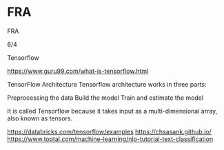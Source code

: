 # FRA
FRA


6/4

Tensorflow

https://www.guru99.com/what-is-tensorflow.html 

TensorFlow Architecture
Tensorflow architecture works in three parts:

Preprocessing the data
Build the model
Train and estimate the model

It is called Tensorflow because it takes input as a multi-dimensional array, also known as tensors. 



https://databricks.com/tensorflow/examples
https://chsasank.github.io/ 
https://www.toptal.com/machine-learning/nlp-tutorial-text-classification 
